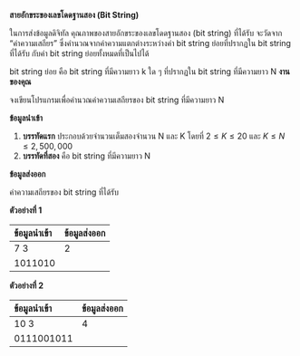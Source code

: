 **สายอักขระของเลขโดดฐานสอง (Bit String)**

ในการส่งข้อมูลดิจิทัล คุณภาพของสายอักขระของเลขโดดฐานสอง (bit string) ที่ได้รับ จะวัดจาก “ค่าความเสถียร” ซึ่งคำนวณจากค่าความแตกต่างระหว่างค่า bit string ย่อยที่ปรากฏใน bit string ที่ได้รับ กับค่า bit string ย่อยทั้งหมดที่เป็นไปได้

bit string ย่อย คือ bit string ที่มีความยาว k ใด ๆ ที่ปรากฏใน bit string ที่มีความยาว N
**งานของคุณ**

จงเขียนโปรแกรมเพื่อคำนวณค่าความเสถียรของ bit string ที่มีความยาว N

**ข้อมูลนำเข้า**

1.  **บรรทัดแรก** ประกอบด้วยจำนวนเต็มสองจำนวน N และ K โดยที่ $2 \le K \le 20$ และ $K \le N \le 2,500,000$
2.  **บรรทัดที่สอง** คือ bit string ที่มีความยาว N

**ข้อมูลส่งออก**

ค่าความเสถียรของ bit string ที่ได้รับ

**ตัวอย่างที่ 1**

| ข้อมูลนำเข้า | ข้อมูลส่งออก |
| :--- | :--- |
| 7 3 | 2 |
| 1011010 | |

**ตัวอย่างที่ 2**

| ข้อมูลนำเข้า | ข้อมูลส่งออก |
| :--- | :--- |
| 10 3 | 4 |
| 0111001011 | |